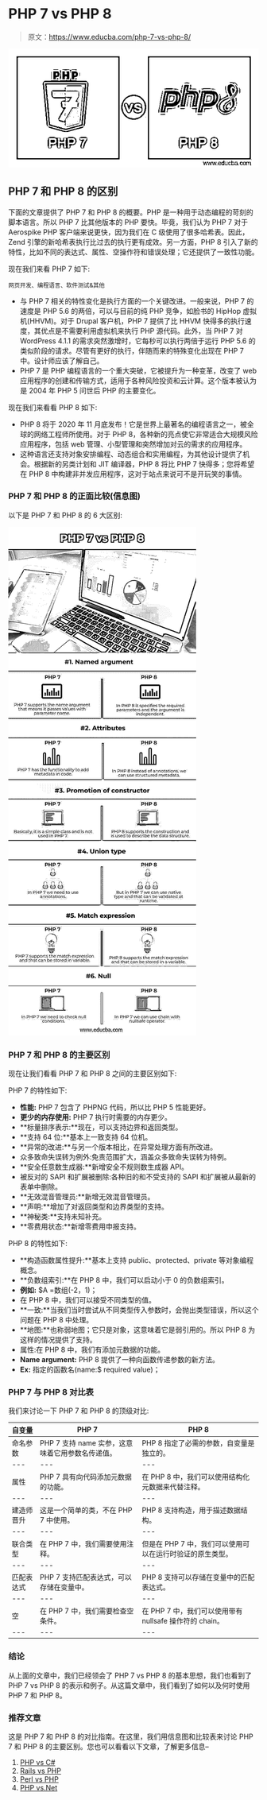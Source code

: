 # PHP 7 vs PHP 8

> 原文：<https://www.educba.com/php-7-vs-php-8/>

![PHP 7 vs PHP 8](img/0df1581f77dfc7d8685ee4da95e40c1e.png)



## PHP 7 和 PHP 8 的区别

下面的文章提供了 PHP 7 和 PHP 8 的概要。PHP 是一种用于动态编程的苛刻的脚本语言。所以 PHP 7 比其他版本的 PHP 要快。毕竟，我们认为 PHP 7 对于 Aerospike PHP 客户端来说更快，因为我们在 C 级使用了很多哈希表。因此，Zend 引擎的新哈希表执行比过去的执行更有成效。另一方面，PHP 8 引入了新的特性，比如不同的表达式、属性、空操作符和错误处理；它还提供了一致性功能。

现在我们来看 PHP 7 如下:

<small>网页开发、编程语言、软件测试&其他</small>

*   与 PHP 7 相关的特性变化是执行方面的一个关键改进。一般来说，PHP 7 的速度是 PHP 5.6 的两倍，可以与目前的纯 PHP 竞争，如脸书的 HipHop 虚拟机(HHVM)。对于 Drupal 客户机，PHP 7 提供了比 HHVM 快得多的执行速度，其优点是不需要利用虚拟机来执行 PHP 源代码。此外，当 PHP 7 对 WordPress 4.1.1 的需求突然激增时，它每秒可以执行两倍于运行 PHP 5.6 的类似阶段的请求。尽管有更好的执行，伴随而来的特殊变化出现在 PHP 7 中。设计师应该了解自己。
*   PHP 7 是 PHP 编程语言的一个重大突破，它被提升为一种变革，改变了 web 应用程序的创建和传输方式，适用于各种风险投资和云计算。这个版本被认为是 2004 年 PHP 5 问世后 PHP 的主要变化。

现在我们来看看 PHP 8 如下:

*   PHP 8 将于 2020 年 11 月底发布！它是世界上最著名的编程语言之一，被全球的网络工程师所使用。对于 PHP 8，各种新的亮点使它非常适合大规模风险应用程序，包括 web 管理、小型管理和突然增加对云的需求的应用程序。
*   这种语言还支持对象安排编程、动态组合和实用编程，为其他设计提供了机会。根据新的另类计划和 JIT 编译器，PHP 8 将比 PHP 7 快得多；您将希望在 PHP 8 中构建非并发应用程序，这对于站点来说可不是开玩笑的事情。

### PHP 7 和 PHP 8 的正面比较(信息图)

以下是 PHP 7 和 PHP 8 的 6 大区别:

![PHP-7-vs-PHP-8-info](img/2096630fd46a2b50458c0a443c482cd7.png)



### PHP 7 和 PHP 8 的主要区别

现在让我们看看 PHP 7 和 PHP 8 之间的主要区别如下:

PHP 7 的特性如下:

*   **性能:** PHP 7 包含了 PHPNG 代码，所以比 PHP 5 性能更好。
*   **更少的内存使用:** PHP 7 执行时需要的内存更少。
*   **标量排序表示:**现在，可以支持边界和返回类型。
*   **支持 64 位:**基本上一致支持 64 位机。
*   **异常的改进:**与另一个版本相比，在异常处理方面有所改进。
*   众多致命失误转为例外:免责范围扩大，涵盖众多致命失误转为特例。
*   **安全任意数生成器:**新增安全不规则数生成器 API。
*   被反对的 SAPI 和扩展被删除:各种旧的和不受支持的 SAPI 和扩展被从最新的表单中删除。
*   **无效混音管理员:**新增无效混音管理员。
*   **声明:**增加了对返回类型和边界类型的支持。
*   **神秘类:**支持未知补充。
*   **零费用状态:**新增零费用申报支持。

PHP 8 的特性如下:

*   **构造函数属性提升:**基本上支持 public、protected、private 等对象编程概念。
*   **负数组索引:**在 PHP 8 中，我们可以启动小于 0 的负数组索引。
*   **例如:** $A =数组(-2，1)；
*   在 PHP 8 中，我们可以接受不同类型的值。
*   **一致:**当我们当时尝试从不同类型传入参数时，会抛出类型错误，所以这个问题在 PHP 8 中处理。
*   **地图:**也称弱地图；它只是对象，这意味着它是弱引用的。所以 PHP 8 为这样的情况提供了支持。
*   属性:在 PHP 8 中，我们有添加元数据的功能。
*   **Name argument:** PHP 8 提供了一种向函数传递参数的新方法。
*   **Ex:** 指定的函数名(name:$ required value)；

### PHP 7 与 PHP 8 对比表

我们来讨论一下 PHP 7 和 PHP 8 的顶级对比:

| **自变量** | **PHP 7** | **PHP 8** |
| --- | --- | --- |
| 命名参数 | PHP 7 支持 name 实参，这意味着它用参数名传递值。 | PHP 8 指定了必需的参数，自变量是独立的。 |
| --- | --- | --- |
| 属性 | PHP 7 具有向代码添加元数据的功能。 | 在 PHP 8 中，我们可以使用结构化元数据来代替注释。 |
| --- | --- | --- |
| 建造师晋升 | 这是一个简单的类，不在 PHP 7 中使用。 | PHP 8 支持构造，用于描述数据结构。 |
| --- | --- | --- |
| 联合类型 | 在 PHP 7 中，我们需要使用注释。 | 但是在 PHP 7 中，我们可以使用可以在运行时验证的原生类型。 |
| --- | --- | --- |
| 匹配表达式 | PHP 7 支持匹配表达式，可以存储在变量中。 | PHP 8 支持可以存储在变量中的匹配表达式。 |
| --- | --- | --- |
| 空 | 在 PHP 7 中，我们需要检查空条件。 | 在 PHP 7 中，我们可以使用带有 nullsafe 操作符的 chain。 |
| --- | --- | --- |

### 结论

从上面的文章中，我们已经领会了 PHP 7 vs PHP 8 的基本思想，我们也看到了 PHP 7 vs PHP 8 的表示和例子。从这篇文章中，我们看到了如何以及何时使用 PHP 7 和 PHP 8。

### 推荐文章

这是 PHP 7 和 PHP 8 的对比指南。在这里，我们用信息图和比较表来讨论 PHP 7 和 PHP 8 的主要区别。您也可以看看以下文章，了解更多信息–

1.  [PHP vs C#](https://www.educba.com/php-vs-c-sharp/)
2.  [Rails vs PHP](https://www.educba.com/rails-vs-php/)
3.  [Perl vs PHP](https://www.educba.com/perl-vs-php/)
4.  [PHP vs.Net](https://www.educba.com/php-vs-dot-net/)





